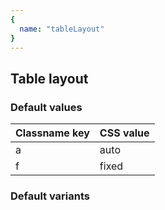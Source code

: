 ```yaml
---
{
  name: "tableLayout"
}
---
```


## Table layout

### Default values
<!-- defaults.values.start -->
|Classname key|CSS value|
|-------------|---------|
|a            |auto     |
|f            |fixed    |

<!-- defaults.values.end -->


### Default variants
<!-- defaults.variants.start -->

<!-- defaults.variants.end -->
